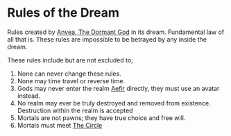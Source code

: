 # Rules of the Dream

Rules created by [Anvea, The Dormant God](../Gods/Wondrous%20Gods/Anvea%2C%20The%20Dormant%20God.md) in its dream. Fundamental law of all that is. These rules are impossible to be betrayed by any inside the dream.

These rules include but are not excluded to;

1. None can never change these rules.
2. None may time travel or reverse time.
3. Gods may never enter the realm [Aefir](../Realms/Aefir.md) directly, they must use an avatar instead.
4. No realm may ever be truly destroyed and removed from existence. Destruction within the realm is accepted 
5. Mortals are not pawns; they have true choice and free will.
6. Mortals must meet [The Circle](The%20Circle.md)
